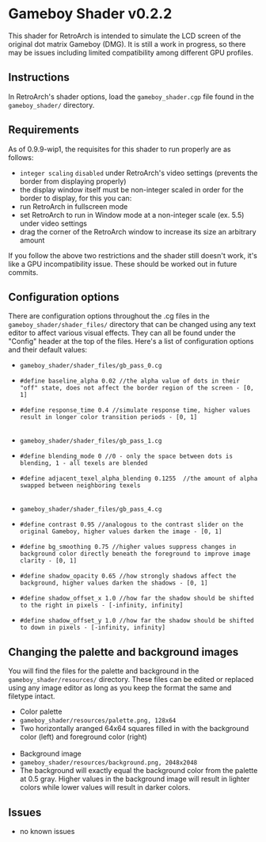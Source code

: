 Gameboy Shader v0.2.2
=======
This shader for RetroArch is intended to simulate the LCD screen of the original dot matrix Gameboy (DMG). It is still a work in progress, so there may be issues including limited compatibility among different GPU profiles. 

Instructions
--------------

In RetroArch's shader options, load the `gameboy_shader.cgp` file found in the `gameboy_shader/` directory.


Requirements
--------------

As of 0.9.9-wip1, the requisites for this shader to run properly are as follows:

+ `integer scaling` `disabled` under RetroArch's video settings (prevents the border from displaying properly)
+ the display window itself must be non-integer scaled in order for the border to display, for this you can:
 +  run RetroArch in fullscreen mode
 +  set RetroArch to run in Window mode at a non-integer scale (ex. 5.5) under video settings
 +  drag the corner of the RetroArch window to increase its size an arbitrary amount

If you follow the above two restrictions and the shader still doesn't work, it's like a GPU incompatibility issue. These should be worked out in future commits.


Configuration options
--------------

There are configuration options throughout the .cg files in the `gameboy_shader/shader_files/` directory that can be changed using any text editor to affect various visual effects. They can all be found under the "Config" header at the top of the files. Here's a list of configuration options and their default values:

+ `gameboy_shader/shader_files/gb_pass_0.cg`
 
 +  `#define baseline_alpha 0.02 //the alpha value of dots in their "off" state, does not affect the border region of the screen - [0, 1]`
 +  `#define response_time 0.4 //simulate response time, higher values result in longer color transition periods - [0, 1]`
<br><br>
+ `gameboy_shader/shader_files/gb_pass_1.cg`
 
 +  `#define blending_mode 0 //0 - only the space between dots is blending, 1 - all texels are blended`
 +  `#define adjacent_texel_alpha_blending 0.1255  //the amount of alpha swapped between neighboring texels`
<br><br>
+ `gameboy_shader/shader_files/gb_pass_4.cg`
 
 +  `#define contrast 0.95 //analogous to the contrast slider on the original Gameboy, higher values darken the image - [0, 1]`
 +  `#define bg_smoothing 0.75 //higher values suppress changes in background color directly beneath the foreground to improve image clarity - [0, 1]`
 +  `#define shadow_opacity 0.65 //how strongly shadows affect the background, higher values darken the shadows - [0, 1]`
 +  `#define shadow_offset_x 1.0 //how far the shadow should be shifted to the right in pixels - [-infinity, infinity]`
 +  `#define shadow_offset_y 1.0 //how far the shadow should be shifted to down in pixels - [-infinity, infinity]`

Changing the palette and background images
--------------

You will find the files for the palette and background in the `gameboy_shader/resources/` directory. These files can be edited or replaced using any image editor as long as you keep the format the same and filetype intact.

+ Color palette
 + `gameboy_shader/resources/palette.png, 128x64`
 + Two horizontally aranged 64x64 squares filled in with the background color (left) and foreground color (right)
<br><br>
+ Background image
 + `gameboy_shader/resources/background.png, 2048x2048`<br>
 + The background will exactly equal the background color from the palette at 0.5 gray. Higher values in the background image will result in lighter colors while lower values will result in darker colors.

Issues
--------------

+ no known issues
